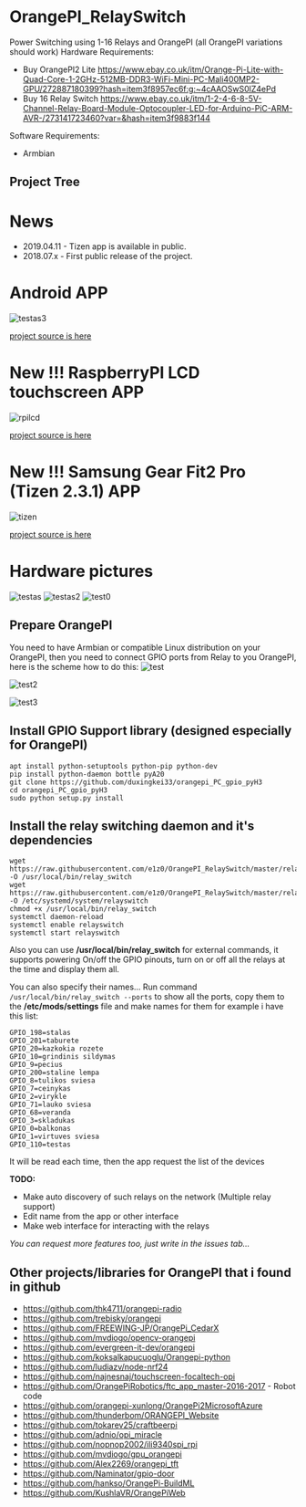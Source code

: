 # OrangePI_RelaySwitch
Power Switching using 1-16 Relays and OrangePI (all OrangePI variations should work)
Hardware Requirements:
* Buy OrangePI2 Lite https://www.ebay.co.uk/itm/Orange-Pi-Lite-with-Quad-Core-1-2GHz-512MB-DDR3-WiFi-Mini-PC-Mali400MP2-GPU/272887180399?hash=item3f8957ec6f:g:~4cAAOSwS0lZ4ePd
* Buy 16 Relay Switch https://www.ebay.co.uk/itm/1-2-4-6-8-5V-Channel-Relay-Board-Module-Optocoupler-LED-for-Arduino-PiC-ARM-AVR-/273141723460?var=&hash=item3f9883f144

Software Requirements:
* Armbian

## Project Tree

# News

* 2019.04.11 - Tizen app is available in public.
* 2018.07.x - First public release of the project.

# Android APP

![testas3](/pics/android_app_pic.png)

[project source is here](/AndroidApp)

# New !!! RaspberryPI LCD touchscreen APP

![rpilcd](/pics/IMG_20190220_175057.jpg)

[project source is here](/RelayUI)


# New !!! Samsung Gear Fit2 Pro (Tizen 2.3.1) APP

![tizen](/pics/IMG_20190312_140336.jpg)

[project source is here](/TizenSwitch)

# Hardware pictures

![testas](/pics/IMG_20180711_143803.jpg) ![testas2](/pics/IMG_20180711_143815.jpg)
![test0](/pics/IMG_20180714_231605.jpg)



## Prepare OrangePI
You need to have Armbian or compatible Linux distribution on your OrangePI, then you need to connect GPIO ports from Relay to you OrangePI, here is the scheme how to do this:
![test](/pics/orangepi_pins.png)


![test2](/pics/OPiLite_pinout.jpg)

![test3](/pics/IMG_20180714_205435.jpg)


## Install GPIO Support library (designed especially for OrangePI)
```
apt install python-setuptools python-pip python-dev
pip install python-daemon bottle pyA20
git clone https://github.com/duxingkei33/orangepi_PC_gpio_pyH3
cd orangepi_PC_gpio_pyH3
sudo python setup.py install
```

## Install the relay switching daemon and it's dependencies
```
wget https://raw.githubusercontent.com/e1z0/OrangePI_RelaySwitch/master/relay_switch -O /usr/local/bin/relay_switch
wget https://raw.githubusercontent.com/e1z0/OrangePI_RelaySwitch/master/relayswitch.service -O /etc/systemd/system/relayswitch
chmod +x /usr/local/bin/relay_switch
systemctl daemon-reload
systemctl enable relayswitch
systemctl start relayswitch
```
Also you can use **/usr/local/bin/relay_switch** for external commands, it supports powering On/off the GPIO pinouts, turn on or off all the relays at the time and display them all.

You can also specify their names... Run command
```/usr/local/bin/relay_switch --ports``` to show all the ports, copy them to the **/etc/mods/settings** file and make names for them for example i have this list:
```GPIO_199=monitorius 1
GPIO_198=stalas
GPIO_201=taburete
GPIO_20=kazkokia rozete
GPIO_10=grindinis sildymas
GPIO_9=pecius
GPIO_200=staline lempa
GPIO_8=tulikos sviesa
GPIO_7=ceinykas
GPIO_2=virykle
GPIO_71=lauko sviesa
GPIO_68=veranda
GPIO_3=skladukas
GPIO_0=balkonas
GPIO_1=virtuves sviesa
GPIO_110=testas
```
It will be read each time, then the app request the list of the devices

**TODO:**
* Make auto discovery of such relays on the network (Multiple relay support)
* Edit name from the app or other interface
* Make web interface for interacting with the relays

*You can request more features too, just write in the issues tab...*

## Other projects/libraries for OrangePI that i found in github

* https://github.com/thk4711/orangepi-radio
* https://github.com/trebisky/orangepi
* https://github.com/FREEWING-JP/OrangePi_CedarX
* https://github.com/mvdiogo/opencv-orangepi
* https://github.com/evergreen-it-dev/orangepi
* https://github.com/koksalkapucuoglu/Orangepi-python
* https://github.com/ludiazv/node-nrf24
* https://github.com/najnesnaj/touchscreen-focaltech-opi
* https://github.com/OrangePiRobotics/ftc_app_master-2016-2017 - Robot code
* https://github.com/orangepi-xunlong/OrangePi2MicrosoftAzure
* https://github.com/thunderbom/ORANGEPI_Website
* https://github.com/tokarev25/craftbeerpi
* https://github.com/adnio/opi_miracle
* https://github.com/nopnop2002/ili9340spi_rpi
* https://github.com/mvdiogo/gpu_orangepi
* https://github.com/Alex2269/orangepi_tft
* https://github.com/Naminator/gpio-door
* https://github.com/hankso/OrangePi-BuildML
* https://github.com/KushlaVR/OrangePiWeb
